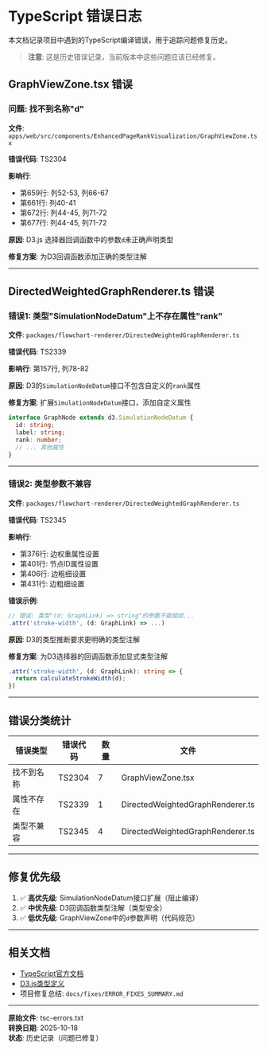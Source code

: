 # TypeScript 错误日志

本文档记录项目中遇到的TypeScript编译错误，用于追踪问题修复历史。

> **注意**: 这是历史错误记录，当前版本中这些问题应该已经修复。

## GraphViewZone.tsx 错误

### 问题: 找不到名称"d"

**文件**: `apps/web/src/components/EnhancedPageRankVisualization/GraphViewZone.tsx`

**错误代码**: TS2304

**影响行**:
- 第659行: 列52-53, 列66-67
- 第661行: 列40-41
- 第672行: 列44-45, 列71-72
- 第677行: 列44-45, 列71-72

**原因**: D3.js 选择器回调函数中的参数`d`未正确声明类型

**修复方案**: 为D3回调函数添加正确的类型注解

---

## DirectedWeightedGraphRenderer.ts 错误

### 错误1: 类型"SimulationNodeDatum"上不存在属性"rank"

**文件**: `packages/flowchart-renderer/DirectedWeightedGraphRenderer.ts`

**错误代码**: TS2339

**影响行**: 第157行, 列78-82

**原因**: D3的`SimulationNodeDatum`接口不包含自定义的`rank`属性

**修复方案**: 扩展`SimulationNodeDatum`接口，添加自定义属性

```typescript
interface GraphNode extends d3.SimulationNodeDatum {
  id: string;
  label: string;
  rank: number;
  // ... 其他属性
}
```

---

### 错误2: 类型参数不兼容

**文件**: `packages/flowchart-renderer/DirectedWeightedGraphRenderer.ts`

**错误代码**: TS2345

**影响行**:
- 第376行: 边权重属性设置
- 第401行: 节点ID属性设置
- 第406行: 边粗细设置
- 第431行: 边粗细设置

**错误示例**:
```typescript
// 错误: 类型"(d: GraphLink) => string"的参数不能赋给...
.attr('stroke-width', (d: GraphLink) => ...)
```

**原因**: D3的类型推断要求更明确的类型注解

**修复方案**: 为D3选择器的回调函数添加显式类型注解

```typescript
.attr('stroke-width', (d: GraphLink): string => {
  return calculateStrokeWidth(d);
})
```

---

## 错误分类统计

| 错误类型 | 错误代码 | 数量 | 文件 |
|---------|---------|-----|------|
| 找不到名称 | TS2304 | 7 | GraphViewZone.tsx |
| 属性不存在 | TS2339 | 1 | DirectedWeightedGraphRenderer.ts |
| 类型不兼容 | TS2345 | 4 | DirectedWeightedGraphRenderer.ts |

---

## 修复优先级

1. ✅ **高优先级**: SimulationNodeDatum接口扩展（阻止编译）
2. ✅ **中优先级**: D3回调函数类型注解（类型安全）
3. ✅ **低优先级**: GraphViewZone中的`d`参数声明（代码规范）

---

## 相关文档

- [TypeScript官方文档](https://www.typescriptlang.org/docs/)
- [D3.js类型定义](https://github.com/DefinitelyTyped/DefinitelyTyped/tree/master/types/d3)
- 项目修复总结: `docs/fixes/ERROR_FIXES_SUMMARY.md`

---

**原始文件**: tsc-errors.txt  
**转换日期**: 2025-10-18  
**状态**: 历史记录（问题已修复）
